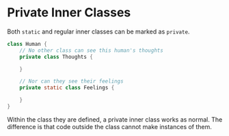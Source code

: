 # Private Inner Classes

Both `static` and regular inner classes can be marked as `private`.

```java
class Human {
    // No other class can see this human's thoughts
    private class Thoughts {

    }

    // Nor can they see their feelings
    private static class Feelings {

    }
}
```

Within the class they are defined, a private inner class works as normal. The
difference is that code outside the class cannot make instances of them.